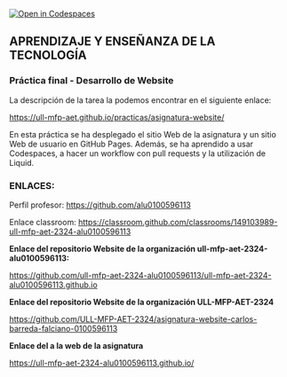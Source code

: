 [![Open in Codespaces](https://classroom.github.com/assets/launch-codespace-7f7980b617ed060a017424585567c406b6ee15c891e84e1186181d67ecf80aa0.svg)](https://classroom.github.com/open-in-codespaces?assignment_repo_id=12887467)



##  APRENDIZAJE Y ENSEÑANZA DE LA TECNOLOGÍA

### Práctica final - Desarrollo de Website

La descripción de la tarea la podemos encontrar en el siguiente enlace:

https://ull-mfp-aet.github.io/practicas/asignatura-website/

En esta práctica se ha desplegado el sitio Web de la asignatura y un sitio Web de usuario en GitHub Pages.
Además, se ha aprendido a usar Codespaces, a hacer un workflow con pull requests y la utilización de Liquid.

### ENLACES:
Perfil profesor: 
https://github.com/alu0100596113

Enlace classroom:
https://classroom.github.com/classrooms/149103989-ull-mfp-aet-2324-alu0100596113

**Enlace del repositorio Website de la organización ull-mfp-aet-2324-alu0100596113:**

https://github.com/ull-mfp-aet-2324-alu0100596113/ull-mfp-aet-2324-alu0100596113.github.io

**Enlace del repositorio Website de la organización ULL-MFP-AET-2324**

https://github.com/ULL-MFP-AET-2324/asignatura-website-carlos-barreda-falciano-0100596113

**Enlace del a la web de la asignatura**

https://ull-mfp-aet-2324-alu0100596113.github.io/

